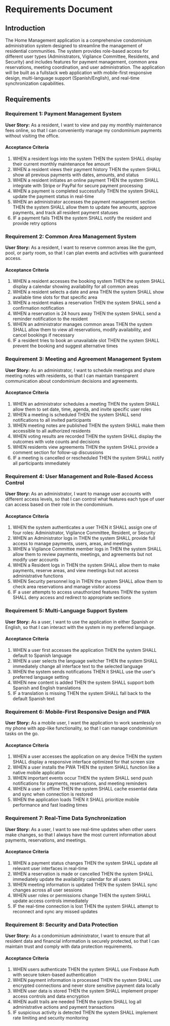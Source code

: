 # Requirements Document

## Introduction

The Home Management application is a comprehensive condominium administration system designed to streamline the management of residential communities. The system provides role-based access for different user types (Administrators, Vigilance Committee, Residents, and Security) and includes features for payment management, common area reservations, meeting coordination, and user administration. The application will be built as a fullstack web application with mobile-first responsive design, multi-language support (Spanish/English), and real-time synchronization capabilities.

## Requirements

### Requirement 1: Payment Management System

**User Story:** As a resident, I want to view and pay my monthly maintenance fees online, so that I can conveniently manage my condominium payments without visiting the office.

#### Acceptance Criteria

1. WHEN a resident logs into the system THEN the system SHALL display their current monthly maintenance fee amount
2. WHEN a resident views their payment history THEN the system SHALL show all previous payments with dates, amounts, and status
3. WHEN a resident initiates an online payment THEN the system SHALL integrate with Stripe or PayPal for secure payment processing
4. WHEN a payment is completed successfully THEN the system SHALL update the payment status in real-time
5. WHEN an administrator accesses the payment management section THEN the system SHALL allow them to update fee amounts, approve payments, and track all resident payment statuses
6. IF a payment fails THEN the system SHALL notify the resident and provide retry options

### Requirement 2: Common Area Management System

**User Story:** As a resident, I want to reserve common areas like the gym, pool, or party room, so that I can plan events and activities with guaranteed access.

#### Acceptance Criteria

1. WHEN a resident accesses the booking system THEN the system SHALL display a calendar showing availability for all common areas
2. WHEN a resident selects a date and area THEN the system SHALL show available time slots for that specific area
3. WHEN a resident makes a reservation THEN the system SHALL send a confirmation notification
4. WHEN a reservation is 24 hours away THEN the system SHALL send a reminder notification to the resident
5. WHEN an administrator manages common areas THEN the system SHALL allow them to view all reservations, modify availability, and cancel bookings if necessary
6. IF a resident tries to book an unavailable slot THEN the system SHALL prevent the booking and suggest alternative times

### Requirement 3: Meeting and Agreement Management System

**User Story:** As an administrator, I want to schedule meetings and share meeting notes with residents, so that I can maintain transparent communication about condominium decisions and agreements.

#### Acceptance Criteria

1. WHEN an administrator schedules a meeting THEN the system SHALL allow them to set date, time, agenda, and invite specific user roles
2. WHEN a meeting is scheduled THEN the system SHALL send notifications to all invited participants
3. WHEN meeting notes are published THEN the system SHALL make them accessible to all authorized residents
4. WHEN voting results are recorded THEN the system SHALL display the outcomes with vote counts and decisions
5. WHEN residents view agreements THEN the system SHALL provide a comment section for follow-up discussions
6. IF a meeting is cancelled or rescheduled THEN the system SHALL notify all participants immediately

### Requirement 4: User Management and Role-Based Access Control

**User Story:** As an administrator, I want to manage user accounts with different access levels, so that I can control what features each type of user can access based on their role in the condominium.

#### Acceptance Criteria

1. WHEN the system authenticates a user THEN it SHALL assign one of four roles: Administrator, Vigilance Committee, Resident, or Security
2. WHEN an Administrator logs in THEN the system SHALL provide full access to manage payments, users, areas, and meetings
3. WHEN a Vigilance Committee member logs in THEN the system SHALL allow them to review payments, meetings, and agreements but not modify user accounts
4. WHEN a Resident logs in THEN the system SHALL allow them to make payments, reserve areas, and view meetings but not access administrative functions
5. WHEN Security personnel log in THEN the system SHALL allow them to check area reservations and manage visitor access
6. IF a user attempts to access unauthorized features THEN the system SHALL deny access and redirect to appropriate sections

### Requirement 5: Multi-Language Support System

**User Story:** As a user, I want to use the application in either Spanish or English, so that I can interact with the system in my preferred language.

#### Acceptance Criteria

1. WHEN a user first accesses the application THEN the system SHALL default to Spanish language
2. WHEN a user selects the language switcher THEN the system SHALL immediately change all interface text to the selected language
3. WHEN the system sends notifications THEN it SHALL use the user's preferred language setting
4. WHEN new content is added THEN the system SHALL support both Spanish and English translations
5. IF a translation is missing THEN the system SHALL fall back to the default Spanish text

### Requirement 6: Mobile-First Responsive Design and PWA

**User Story:** As a mobile user, I want the application to work seamlessly on my phone with app-like functionality, so that I can manage condominium tasks on the go.

#### Acceptance Criteria

1. WHEN a user accesses the application on any device THEN the system SHALL display a responsive interface optimized for that screen size
2. WHEN a user installs the PWA THEN the system SHALL function like a native mobile application
3. WHEN important events occur THEN the system SHALL send push notifications for payments, reservations, and meeting reminders
4. WHEN a user is offline THEN the system SHALL cache essential data and sync when connection is restored
5. WHEN the application loads THEN it SHALL prioritize mobile performance and fast loading times

### Requirement 7: Real-Time Data Synchronization

**User Story:** As a user, I want to see real-time updates when other users make changes, so that I always have the most current information about payments, reservations, and meetings.

#### Acceptance Criteria

1. WHEN a payment status changes THEN the system SHALL update all relevant user interfaces in real-time
2. WHEN a reservation is made or cancelled THEN the system SHALL immediately update the availability calendar for all users
3. WHEN meeting information is updated THEN the system SHALL sync changes across all user sessions
4. WHEN user roles or permissions change THEN the system SHALL update access controls immediately
5. IF the real-time connection is lost THEN the system SHALL attempt to reconnect and sync any missed updates

### Requirement 8: Security and Data Protection

**User Story:** As a condominium administrator, I want to ensure that all resident data and financial information is securely protected, so that I can maintain trust and comply with data protection requirements.

#### Acceptance Criteria

1. WHEN users authenticate THEN the system SHALL use Firebase Auth with secure token-based authentication
2. WHEN payment information is processed THEN the system SHALL use encrypted connections and never store sensitive payment data locally
3. WHEN user data is stored THEN the system SHALL implement proper access controls and data encryption
4. WHEN audit trails are needed THEN the system SHALL log all administrative actions and payment transactions
5. IF suspicious activity is detected THEN the system SHALL implement rate limiting and security monitoring